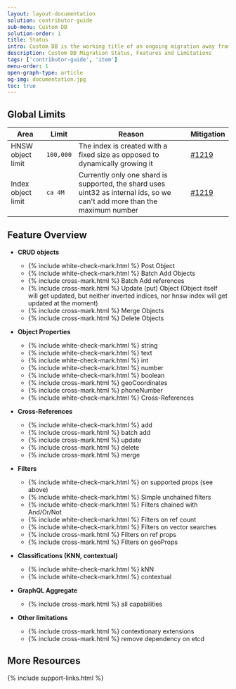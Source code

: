 ```yaml
---
layout: layout-documentation
solution: contributor-guide
sub-menu: Custom DB
solution-order: 1
title: Status
intro: Custom DB is the working title of an ongoing migration away from third-party databases to an integrated database solution into Weaviate. This page lists the current status of which features are already available, as well as limitations.
description: Custom DB Migration Status, Features and Limitations
tags: ['contributor-guide', 'item']
menu-order: 1
open-graph-type: article
og-img: documentation.jpg
toc: true
---
```


## Global Limits

|Area|Limit|Reason|Mitigation|
|--|--|--|--|
|HNSW object limit| `100,000` | The index is created with a fixed size as opposed to dynamically growing it | [#1219](https://github.com/semi-technologies/weaviate/issues/1219) |
|Index object limit| `ca 4M` | Currently only one shard is supported, the shard uses uint32 as internal ids, so we can't add more than the maximum number| [#1219](https://github.com/semi-technologies/weaviate/issues/1219) |

## Feature Overview

* **CRUD objects**
  * {% include white-check-mark.html %} Post Object
  * {% include white-check-mark.html %} Batch Add Objects
  * {% include cross-mark.html %} Batch Add references
  * {% include cross-mark.html %} Update (put) Object (Object itself will get updated, but neither inverted indices, nor hnsw index will get updated at the moment)
  * {% include cross-mark.html %} Merge Objects 
  * {% include cross-mark.html %} Delete Objects

* **Object Properties**
  * {% include white-check-mark.html %} string 
  * {% include white-check-mark.html %} text
  * {% include white-check-mark.html %} int
  * {% include white-check-mark.html %} number
  * {% include white-check-mark.html %} boolean
  * {% include cross-mark.html %} geoCoordinates
  * {% include cross-mark.html %} phoneNumber
  * {% include white-check-mark.html %} Cross-References

* **Cross-References**
  * {% include white-check-mark.html %} add 
  * {% include cross-mark.html %} batch add 
  * {% include cross-mark.html %} update 
  * {% include cross-mark.html %} delete
  * {% include cross-mark.html %} merge

* **Filters**
  * {% include white-check-mark.html %} on supported props (see above)
  * {% include white-check-mark.html %} Simple unchained filters
  * {% include white-check-mark.html %} Filters chained with And/Or/Not
  * {% include white-check-mark.html %} Filters on ref count
  * {% include white-check-mark.html %} Filters on vector searches
  * {% include cross-mark.html %} Filters on ref props
  * {% include cross-mark.html %} Filters on geoProps

* **Classifications (KNN, contextual)**
  * {% include white-check-mark.html %} kNN
  * {% include white-check-mark.html %} contextual

* **GraphQL Aggregate**
  * {% include cross-mark.html %} all capabilities

* **Other limitations**
  * {% include cross-mark.html %} contextionary extensions
  * {% include cross-mark.html %} remove dependency on etcd

## More Resources

{% include support-links.html %}
